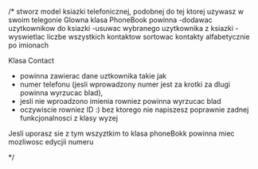 /* stworz model ksiazki telefonicznej, podobnej do tej ktorej uzywasz w swoim telegonie 
Glowna klasa PhoneBook powinna
-dodawac uzytkownikow do ksiazki
-usuwac wybranego uzytkownika z ksiazki
-wyswietlac liczbe wszystkich kontaktow
sortowac kontakty  alfabetycznie po imionach


Klasa Contact
- powinna zawierac dane uztkownika takie jak 
- numer telefonu (jesli wprowadzony numer jest za krotki za dlugi powinna wyrzucac blad),
- jesli nie wproadzono imienia rowniez powinna wyrzucac blad
- oczywiscie rowniez ID :) bez ktorego nie napiszesz poprawnie zadnej funkcjonalnosci z klasy wyzej

Jesli uporasz sie z tym wszyztkim 
to klasa phoneBokk powinna miec mozliwosc edycjii numeru

*/

